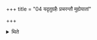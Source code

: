 +++
title = "04 यदृतुग्रहैः प्रचरन्तौ मुह्येयातां"

+++

<details><summary>थिते</summary>

यदृतुग्रहैः प्रचरन्तौ मुह्येयातां विसृष्टधेनाः सरितो घृतश्चुतो वसन्तो ग्रीष्मो मधुमन्ति वर्षाः । शरद्धेमन्त ऋतवो मयोभुव उदप्रुतो मभसी संवसन्ताम् । आ नः प्रजां जनयतु प्रजापतिर्धाता ददातु सुमनस्यमानः । संवत्सर ऋतुभिश्चाकुपानो मयि पुष्टिं पुष्टिपतिर्दधातु । आ देवानाम् । त्वमग्ने व्रतपा असि । यद्वो वयं प्रमिनाम । मधुश्चेत्येतैः प्रतिमन्त्रं जुहोति ४
</details>

